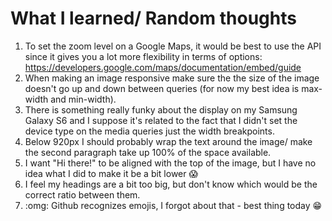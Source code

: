 # What I learned/ Random thoughts

1. To set the zoom level on a Google Maps, it would be best to use the API since it gives you a lot more flexibility in terms of options: https://developers.google.com/maps/documentation/embed/guide
2. When making an image responsive make sure the the size of the image doesn't go up and down between queries (for now my best idea is max-width and min-width).
3. There is something really funky about the display on my Samsung Galaxy S6 and I suppose it's related to the fact that I didn't set the device type on the media queries just the width breakpoints.
4. Below 920px I should probably wrap the text around the image/ make the second paragraph take up 100% of the space available.
5. I want "Hi there!" to be aligned with the top of the image, but I have no idea what I did to make it be a bit lower :scream:
6. I feel my headings are a bit too big, but don't know which would be the correct ratio between them.
7. :omg: Github recognizes emojis, I forgot about that - best thing today :grin:

